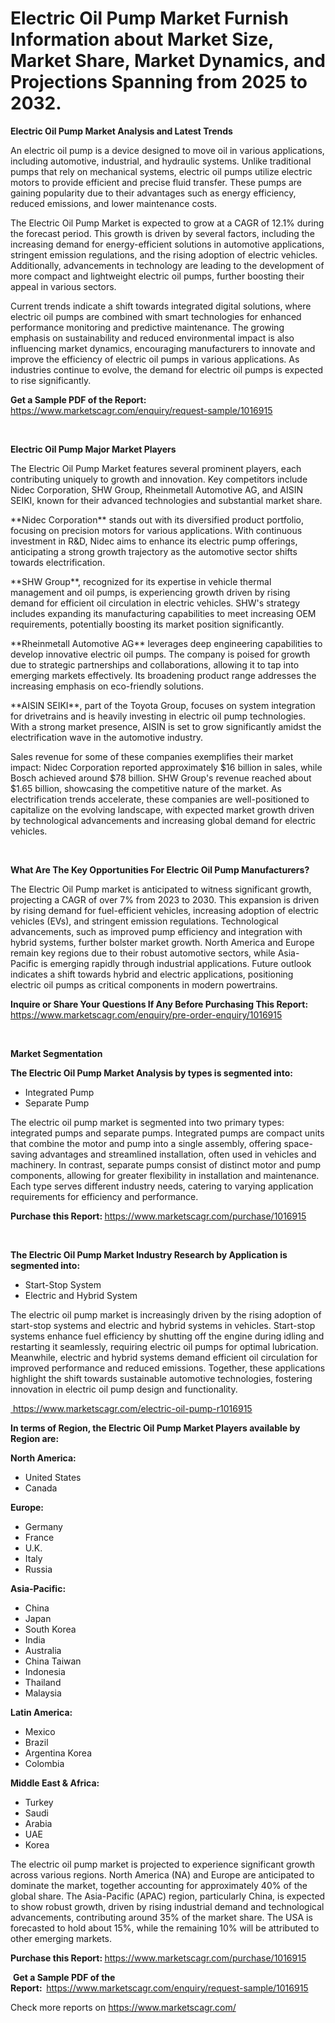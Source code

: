<p><h1>Electric Oil Pump Market Furnish Information about Market Size, Market Share, Market Dynamics, and Projections Spanning from 2025 to 2032.</h1></p><p><strong>Electric Oil Pump Market Analysis and Latest Trends</strong></p>
<p><p>An electric oil pump is a device designed to move oil in various applications, including automotive, industrial, and hydraulic systems. Unlike traditional pumps that rely on mechanical systems, electric oil pumps utilize electric motors to provide efficient and precise fluid transfer. These pumps are gaining popularity due to their advantages such as energy efficiency, reduced emissions, and lower maintenance costs.</p><p>The Electric Oil Pump Market is expected to grow at a CAGR of 12.1% during the forecast period. This growth is driven by several factors, including the increasing demand for energy-efficient solutions in automotive applications, stringent emission regulations, and the rising adoption of electric vehicles. Additionally, advancements in technology are leading to the development of more compact and lightweight electric oil pumps, further boosting their appeal in various sectors.</p><p>Current trends indicate a shift towards integrated digital solutions, where electric oil pumps are combined with smart technologies for enhanced performance monitoring and predictive maintenance. The growing emphasis on sustainability and reduced environmental impact is also influencing market dynamics, encouraging manufacturers to innovate and improve the efficiency of electric oil pumps in various applications. As industries continue to evolve, the demand for electric oil pumps is expected to rise significantly.</p></p>
<p><strong>Get a Sample PDF of the Report:&nbsp;</strong> <a href="https://www.marketscagr.com/enquiry/request-sample/1016915?utm_campaign=2337&utm_medium=2&utm_source=Github&utm_content=ia&utm_term=17022025&utm_id=electric-oil-pump">https://www.marketscagr.com/enquiry/request-sample/1016915</a></p>
<p>&nbsp;</p>
<p><strong>Electric Oil Pump Major Market Players</strong></p>
<p><p>The Electric Oil Pump Market features several prominent players, each contributing uniquely to growth and innovation. Key competitors include Nidec Corporation, SHW Group, Rheinmetall Automotive AG, and AISIN SEIKI, known for their advanced technologies and substantial market share.</p><p>**Nidec Corporation** stands out with its diversified product portfolio, focusing on precision motors for various applications. With continuous investment in R&D, Nidec aims to enhance its electric pump offerings, anticipating a strong growth trajectory as the automotive sector shifts towards electrification. </p><p>**SHW Group**, recognized for its expertise in vehicle thermal management and oil pumps, is experiencing growth driven by rising demand for efficient oil circulation in electric vehicles. SHW's strategy includes expanding its manufacturing capabilities to meet increasing OEM requirements, potentially boosting its market position significantly.</p><p>**Rheinmetall Automotive AG** leverages deep engineering capabilities to develop innovative electric oil pumps. The company is poised for growth due to strategic partnerships and collaborations, allowing it to tap into emerging markets effectively. Its broadening product range addresses the increasing emphasis on eco-friendly solutions.</p><p>**AISIN SEIKI**, part of the Toyota Group, focuses on system integration for drivetrains and is heavily investing in electric oil pump technologies. With a strong market presence, AISIN is set to grow significantly amidst the electrification wave in the automotive industry.</p><p>Sales revenue for some of these companies exemplifies their market impact: Nidec Corporation reported approximately $16 billion in sales, while Bosch achieved around $78 billion. SHW Group's revenue reached about $1.65 billion, showcasing the competitive nature of the market. As electrification trends accelerate, these companies are well-positioned to capitalize on the evolving landscape, with expected market growth driven by technological advancements and increasing global demand for electric vehicles.</p></p>
<p>&nbsp;</p>
<p><strong>What Are The Key Opportunities For Electric Oil Pump Manufacturers?</strong></p>
<p><p>The Electric Oil Pump market is anticipated to witness significant growth, projecting a CAGR of over 7% from 2023 to 2030. This expansion is driven by rising demand for fuel-efficient vehicles, increasing adoption of electric vehicles (EVs), and stringent emission regulations. Technological advancements, such as improved pump efficiency and integration with hybrid systems, further bolster market growth. North America and Europe remain key regions due to their robust automotive sectors, while Asia-Pacific is emerging rapidly through industrial applications. Future outlook indicates a shift towards hybrid and electric applications, positioning electric oil pumps as critical components in modern powertrains.</p></p>
<p><strong>Inquire or Share Your Questions If Any Before Purchasing This Report:</strong> <a href="https://www.marketscagr.com/enquiry/pre-order-enquiry/1016915?utm_campaign=2337&utm_medium=2&utm_source=Github&utm_content=ia&utm_term=17022025&utm_id=electric-oil-pump">https://www.marketscagr.com/enquiry/pre-order-enquiry/1016915</a></p>
<p>&nbsp;</p>
<p><strong>Market Segmentation</strong></p>
<p><strong>The Electric Oil Pump Market Analysis by types is segmented into:</strong></p>
<p><ul><li>Integrated Pump</li><li>Separate Pump</li></ul></p>
<p><p>The electric oil pump market is segmented into two primary types: integrated pumps and separate pumps. Integrated pumps are compact units that combine the motor and pump into a single assembly, offering space-saving advantages and streamlined installation, often used in vehicles and machinery. In contrast, separate pumps consist of distinct motor and pump components, allowing for greater flexibility in installation and maintenance. Each type serves different industry needs, catering to varying application requirements for efficiency and performance.</p></p>
<p><strong>Purchase this Report:&nbsp;</strong><a href="https://www.marketscagr.com/purchase/1016915?utm_campaign=2337&utm_medium=2&utm_source=Github&utm_content=ia&utm_term=17022025&utm_id=electric-oil-pump">https://www.marketscagr.com/purchase/1016915</a></p>
<p>&nbsp;</p>
<p><strong>The Electric Oil Pump Market Industry Research by Application is segmented into:</strong></p>
<p><ul><li>Start-Stop System</li><li>Electric and Hybrid System</li></ul></p>
<p><p>The electric oil pump market is increasingly driven by the rising adoption of start-stop systems and electric and hybrid systems in vehicles. Start-stop systems enhance fuel efficiency by shutting off the engine during idling and restarting it seamlessly, requiring electric oil pumps for optimal lubrication. Meanwhile, electric and hybrid systems demand efficient oil circulation for improved performance and reduced emissions. Together, these applications highlight the shift towards sustainable automotive technologies, fostering innovation in electric oil pump design and functionality.</p></p>
<p><a href="https://www.marketscagr.com/electric-oil-pump-r1016915?utm_campaign=2337&utm_medium=2&utm_source=Github&utm_content=ia&utm_term=17022025&utm_id=electric-oil-pump">&nbsp;https://www.marketscagr.com/electric-oil-pump-r1016915</a></p>
<p><strong>In terms of Region, the Electric Oil Pump Market Players available by Region are:</strong></p>
<p>
    <p> <strong> North America: </strong>
        <ul>
            <li>United States</li>
            <li>Canada</li>
        </ul>
        </p> 
    <p> <strong> Europe: </strong>
        <ul>
            <li>Germany</li>
            <li>France</li>
            <li>U.K.</li>
            <li>Italy</li>
            <li>Russia</li>
        </ul>
        </p> 
    <p> <strong> Asia-Pacific: </strong>
        <ul>
            <li>China</li>
            <li>Japan</li>
            <li>South Korea</li>
            <li>India</li>
            <li>Australia</li>
            <li>China Taiwan</li>
            <li>Indonesia</li>
            <li>Thailand</li>
            <li>Malaysia</li>
        </ul>
        </p> 
    <p> <strong> Latin America: </strong>
        <ul>
            <li>Mexico</li>
            <li>Brazil</li>
            <li>Argentina Korea</li>
            <li>Colombia</li>
        </ul>
        </p> 
    <p> <strong> Middle East & Africa: </strong>
        <ul>
            <li>Turkey</li>
            <li>Saudi</li>
            <li>Arabia</li>
            <li>UAE</li>
            <li>Korea</li>
        </ul>
    </p>
    </p>
<p><p>The electric oil pump market is projected to experience significant growth across various regions. North America (NA) and Europe are anticipated to dominate the market, together accounting for approximately 40% of the global share. The Asia-Pacific (APAC) region, particularly China, is expected to show robust growth, driven by rising industrial demand and technological advancements, contributing around 35% of the market share. The USA is forecasted to hold about 15%, while the remaining 10% will be attributed to other emerging markets.</p></p>
<p><strong>Purchase this Report: </strong><a href="https://www.marketscagr.com/purchase/1016915?utm_campaign=2337&utm_medium=2&utm_source=Github&utm_content=ia&utm_term=17022025&utm_id=electric-oil-pump">https://www.marketscagr.com/purchase/1016915</a></p>
<p>&nbsp;<strong>Get a Sample PDF of the Report:&nbsp;&nbsp;</strong><a href="https://www.marketscagr.com/enquiry/request-sample/1016915?utm_campaign=2337&utm_medium=2&utm_source=Github&utm_content=ia&utm_term=17022025&utm_id=electric-oil-pump">https://www.marketscagr.com/enquiry/request-sample/1016915</a></p>
<p><strong></strong></p>
<p>Check more reports on <a href="https://www.marketscagr.com/?utm_campaign=2337&utm_medium=2&utm_source=Github&utm_content=ia&utm_term=17022025&utm_id=electric-oil-pump">https://www.marketscagr.com/</a></p>